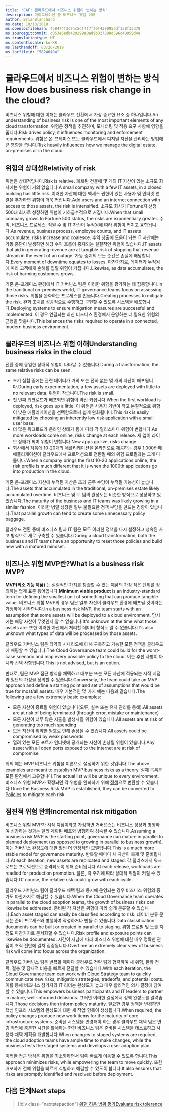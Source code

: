 ```yaml
---
title: 'CAF: 클라우드에서 비즈니스 위험이 변하는 방식'
description: 마이그레이션 중 비즈니스 위험 이해
author: BrianBlanchard
ms.date: 10/10/2018
ms.openlocfilehash: 458474f3c94c5df4f7ffef439095adf138f33d78
ms.sourcegitcommit: c053e6edb429299a0ad9b327888d596c48859d4a
ms.translationtype: HT
ms.contentlocale: ko-KR
ms.lasthandoff: 03/20/2019
ms.locfileid: "58246494"
---
```

<!-- markdownlint-disable MD026 -->

# <a name="how-does-business-risk-change-in-the-cloud"></a><span data-ttu-id="c7461-103">클라우드에서 비즈니스 위험이 변하는 방식</span><span class="sxs-lookup"><span data-stu-id="c7461-103">How does business risk change in the cloud?</span></span>

<span data-ttu-id="c7461-104">비즈니스 위험에 대한 이해는 클라우드 전환에서 가장 중요한 요소 중 하나입니다.</span><span class="sxs-lookup"><span data-stu-id="c7461-104">An understanding of business risk is one of the most important elements of any cloud transformation.</span></span> <span data-ttu-id="c7461-105">위험은 정책을 추진하며, 모니터링 및 적용 요구 사항에 영향을 줍니다.</span><span class="sxs-lookup"><span data-stu-id="c7461-105">Risk drives policy, it influences monitoring and enforcement requirements.</span></span> <span data-ttu-id="c7461-106">위험은 온-프레미스 또는 클라우드에서 디지털 자산을 관리하는 방법에 큰 영향을 줍니다.</span><span class="sxs-lookup"><span data-stu-id="c7461-106">Risk heavily influences how we manage the digital estate, on-premises or in the cloud.</span></span>

<!-- markdownlint-enable MD026 -->

## <a name="relativity-of-risk"></a><span data-ttu-id="c7461-107">위험의 상대성</span><span class="sxs-lookup"><span data-stu-id="c7461-107">Relativity of risk</span></span>

<span data-ttu-id="c7461-108">위험은 상대적입니다.</span><span class="sxs-lookup"><span data-stu-id="c7461-108">Risk is relative.</span></span> <span data-ttu-id="c7461-109">폐쇄된 건물에 몇 개의 IT 자산이 있는 소규모 회사에는 위험이 거의 없습니다.</span><span class="sxs-lookup"><span data-stu-id="c7461-109">A small company with a few IT assets, in a closed building has little risk.</span></span> <span data-ttu-id="c7461-110">이러한 자산에 대한 액세스 권한이 있는 사용자 및 인터넷 연결을 추가하면 위험이 더욱 커집니다.</span><span class="sxs-lookup"><span data-stu-id="c7461-110">Add users and an internet connection with access to those assets, the risk is intensified.</span></span> <span data-ttu-id="c7461-111">소규모 회사가 Fortune지 선정 500대 회사로 성장하면 위험이 기하급수적으로 커집니다.</span><span class="sxs-lookup"><span data-stu-id="c7461-111">When that small company grows to Fortune 500 status, the risks are exponentially greater.</span></span> <span data-ttu-id="c7461-112">수익, 비즈니스 프로세스, 직원 수 및 IT 자산이 누적됨에 따라 위험이 커지고 융합됩니다.</span><span class="sxs-lookup"><span data-stu-id="c7461-112">As revenue, business process, employee counts, and IT assets accumulate, risks increase and coalesce.</span></span> <span data-ttu-id="c7461-113">수익 창출에 도움이 되는 IT 자산에는 가동 중단이 발생하면 해당 수익 흐름이 중지되는 실질적인 위험이 있습니다.</span><span class="sxs-lookup"><span data-stu-id="c7461-113">IT assets that aid in generating revenue are at tangible risk of stopping that revenue stream in the event of an outage.</span></span> <span data-ttu-id="c7461-114">가동 중지의 모든 순간은 손실에 해당합니다.</span><span class="sxs-lookup"><span data-stu-id="c7461-114">Every moment of downtime equates to losses.</span></span> <span data-ttu-id="c7461-115">마찬가지로, 데이터가 누적됨에 따라 고객에게 손해를 입힐 위험이 커집니다.</span><span class="sxs-lookup"><span data-stu-id="c7461-115">Likewise, as data accumulates, the risk of harming customers grows.</span></span>

<span data-ttu-id="c7461-116">기존 온-프레미스 환경에서 IT 거버넌스 팀은 이러한 위험을 평가하는 데 집중합니다.</span><span class="sxs-lookup"><span data-stu-id="c7461-116">In the traditional on-premises world, IT governance teams focus on assessing those risks.</span></span> <span data-ttu-id="c7461-117">위험을 완화하는 프로세스를 만듭니다.</span><span class="sxs-lookup"><span data-stu-id="c7461-117">Creating processes to mitigate the risk.</span></span> <span data-ttu-id="c7461-118">완화 조치를 성공적으로 수행하고 구현할 수 있도록 시스템을 배포합니다.</span><span class="sxs-lookup"><span data-stu-id="c7461-118">Deploying systems to ensure mitigation measures are successful and implemented.</span></span> <span data-ttu-id="c7461-119">이 경우 연결되는 최신 비즈니스 환경에서 운영하는 데 필요한 위험의 균형을 맞춥니다.</span><span class="sxs-lookup"><span data-stu-id="c7461-119">This balances the risks required to operate in a connected, modern business environment.</span></span>

## <a name="understanding-business-risks-in-the-cloud"></a><span data-ttu-id="c7461-120">클라우드의 비즈니스 위험 이해</span><span class="sxs-lookup"><span data-stu-id="c7461-120">Understanding business risks in the cloud</span></span>

<span data-ttu-id="c7461-121">전환 중에 동일한 상대적 위험이 나타날 수 있습니다.</span><span class="sxs-lookup"><span data-stu-id="c7461-121">During a transformation, the same relative risks can be seen.</span></span>

* <span data-ttu-id="c7461-122">초기 실험 중에는 관련 데이터가 거의 또는 전혀 없는 몇 개의 자산이 배포됩니다.</span><span class="sxs-lookup"><span data-stu-id="c7461-122">During early experimentation, a few assets are deployed with little to no relevant data.</span></span> <span data-ttu-id="c7461-123">위험이 작습니다.</span><span class="sxs-lookup"><span data-stu-id="c7461-123">The risk is small.</span></span>
* <span data-ttu-id="c7461-124">첫 번째 워크로드가 배포되면 위험이 약간 커집니다.</span><span class="sxs-lookup"><span data-stu-id="c7461-124">When the first workload is deployed, risk goes up a little.</span></span> <span data-ttu-id="c7461-125">이 위험은 사용자 기반이 작고 본질적으로 위험이 낮은 애플리케이션을 선택함으로써 쉽게 완화됩니다.</span><span class="sxs-lookup"><span data-stu-id="c7461-125">This risk is easily mitigated by choosing an inherently low risk application with a small user base.</span></span>
* <span data-ttu-id="c7461-126">더 많은 워크로드가 온라인 상태가 됨에 따라 각 릴리스마다 위험이 변합니다.</span><span class="sxs-lookup"><span data-stu-id="c7461-126">As more workloads come online, risks change at each release.</span></span> <span data-ttu-id="c7461-127">새 앱이 라이브 상태가 되며 위험이 변합니다.</span><span class="sxs-lookup"><span data-stu-id="c7461-127">New apps go live, risks change.</span></span>
* <span data-ttu-id="c7461-128">회사에서 처음에 10-20개의 애플리케이션을 온라인으로 제공하는 경우 1,000번째 애플리케이션이 클라우드에서 프로덕션으로 전환될 때의 위험 프로필과는 크게 다릅니다.</span><span class="sxs-lookup"><span data-stu-id="c7461-128">When a company brings the first 10-20 applications online, the risk profile is much different that it is when the 1000th applications go into production in the cloud.</span></span>

<span data-ttu-id="c7461-129">기존 온-프레미스 자산에 누적된 자산은 초과 근무 수당이 누적될 가능성이 높습니다.</span><span class="sxs-lookup"><span data-stu-id="c7461-129">The assets that accumulated in the traditional, on-premises estate likely accumulated overtime.</span></span> <span data-ttu-id="c7461-130">비즈니스 및 IT 팀의 완성도는 비슷한 방식으로 성장하고 있었습니다.</span><span class="sxs-lookup"><span data-stu-id="c7461-130">The maturity of the business and IT teams was likely growing in a similar fashion.</span></span> <span data-ttu-id="c7461-131">이러한 병렬 성장은 일부 불필요한 정책 부담을 만드는 경향이 있습니다.</span><span class="sxs-lookup"><span data-stu-id="c7461-131">That parallel growth can tend to create some unnecessary policy baggage.</span></span>

<span data-ttu-id="c7461-132">클라우드 전환 중에 비즈니스 팀과 IT 팀은 모두 이러한 정책을 다시 설정하고 성숙된 사고 방식으로 새로 구축할 수 있습니다.</span><span class="sxs-lookup"><span data-stu-id="c7461-132">During a cloud transformation, both the business and IT teams have an opportunity to reset those policies and build new with a matured mindset.</span></span>

<!-- markdownlint-disable MD026 -->

## <a name="what-is-a-business-risk-mvp"></a><span data-ttu-id="c7461-133">비즈니스 위험 MVP란?</span><span class="sxs-lookup"><span data-stu-id="c7461-133">What is a business risk MVP?</span></span>

<span data-ttu-id="c7461-134">**MVP(최소 기능 제품)** 는 실질적인 가치를 창출할 수 있는 제품의 가장 작은 단위를 정의하는 업계 표준 용어입니다.</span><span class="sxs-lookup"><span data-stu-id="c7461-134">**Minimum viable product** is an industry-standard term for defining the smallest unit of something that can produce tangible value.</span></span> <span data-ttu-id="c7461-135">비즈니스 위험 MVP의 경우 팀은 일부 자산이 클라우드 환경에 배포될 것이라는 가정하에 시작합니다.</span><span class="sxs-lookup"><span data-stu-id="c7461-135">In a business risk MVP, the team starts with an assumption that some assets will be deployed to a cloud environment.</span></span> <span data-ttu-id="c7461-136">당시에는 해당 자산이 무엇인지 알 수 없습니다.</span><span class="sxs-lookup"><span data-stu-id="c7461-136">It's unknown at the time what those assets are.</span></span> <span data-ttu-id="c7461-137">또한 이러한 자산에서 처리할 데이터 형식도 알 수 없습니다.</span><span class="sxs-lookup"><span data-stu-id="c7461-137">It's also unknown what types of data will be processed by those assets.</span></span>

<span data-ttu-id="c7461-138">클라우드 거버넌스 팀은 최악의 시나리오에 대해 구축하고 가능한 모든 정책을 클라우드에 매핑할 수 있습니다.</span><span class="sxs-lookup"><span data-stu-id="c7461-138">The Cloud Governance team could build for the worst-case scenario and map every possible policy to the cloud.</span></span> <span data-ttu-id="c7461-139">이는 추천 사항이 아니라 선택 사항입니다.</span><span class="sxs-lookup"><span data-stu-id="c7461-139">This is not advised, but is an option.</span></span>

<span data-ttu-id="c7461-140">반대로, 팀은 MVP 접근 방식을 채택하고 대부분 또는 모든 자산에 적용되는 시작 지점과 일단의 가정을 정의할 수 있습니다.</span><span class="sxs-lookup"><span data-stu-id="c7461-140">Conversely, the team could take an MVP approach and define a starting point and set of assumptions that would be true for most/all assets.</span></span>
<span data-ttu-id="c7461-141">매우 기본적인 몇 가지 예는 다음과 같습니다.</span><span class="sxs-lookup"><span data-stu-id="c7461-141">The following are a few extremely basic examples:</span></span>

* <span data-ttu-id="c7461-142">모든 자산이 종료될 위험이 있습니다(오류, 실수 또는 유지 관리를 통해).</span><span class="sxs-lookup"><span data-stu-id="c7461-142">All assets are at risk of being terminated (through error, mistake or maintenance)</span></span>
* <span data-ttu-id="c7461-143">모든 자산이 너무 많은 지출을 발생시킬 위험이 있습니다.</span><span class="sxs-lookup"><span data-stu-id="c7461-143">All assets are at risk of generating too much spending</span></span>
* <span data-ttu-id="c7461-144">모든 자산이 취약한 암호로 인해 손상될 수 있습니다.</span><span class="sxs-lookup"><span data-stu-id="c7461-144">All assets could be compromised by weak passwords</span></span>
* <span data-ttu-id="c7461-145">열려 있는 모든 포트가 인터넷에 공개되는 자산이 손상될 위험이 있습니다.</span><span class="sxs-lookup"><span data-stu-id="c7461-145">Any asset with all open ports exposed to the internet are at risk of compromise</span></span>

<span data-ttu-id="c7461-146">위의 예는 MVP 비즈니스 위험을 이론으로 설정하기 위한 것입니다.</span><span class="sxs-lookup"><span data-stu-id="c7461-146">The above examples are meant to establish MVP business risks as a theory.</span></span> <span data-ttu-id="c7461-147">실제 목록은 모든 환경에서 고유합니다.</span><span class="sxs-lookup"><span data-stu-id="c7461-147">The actual list will be unique to every environment.</span></span>
<span data-ttu-id="c7461-148">비즈니스 위험 MVP가 확정되면 각 위험을 완화하기 위해 [정책](overview.md)으로 변환할 수 있습니다.</span><span class="sxs-lookup"><span data-stu-id="c7461-148">Once the Business Risk MVP is established, they can be converted to [Policies](overview.md) to mitigate each risk.</span></span>

<!-- markdownlint-enable MD026 -->

## <a name="incremental-risk-mitigation"></a><span data-ttu-id="c7461-149">점진적 위험 완화</span><span class="sxs-lookup"><span data-stu-id="c7461-149">Incremental risk mitigation</span></span>

<span data-ttu-id="c7461-150">비즈니스 위험 MVP가 시작 지점이라고 가정하면 거버넌스는 비즈니스 성장과 병행하여 성장하는 것과는 달리 계획된 배포와 병행하여 성숙될 수 있습니다.</span><span class="sxs-lookup"><span data-stu-id="c7461-150">Assuming a business risk MVP is the starting point, governance can mature in parallel to planned deployment (as opposed to growing in parallel to business growth).</span></span> <span data-ttu-id="c7461-151">이는 거버넌스 완성도에 대한 훨씬 더 안정적인 모델입니다.</span><span class="sxs-lookup"><span data-stu-id="c7461-151">This is a much more stable model for governance maturity.</span></span> <span data-ttu-id="c7461-152">반복할 때마다 새 자산이 복제 및 준비됩니다.</span><span class="sxs-lookup"><span data-stu-id="c7461-152">At each iteration, new assets are replicated and staged.</span></span> <span data-ttu-id="c7461-153">각 릴리스에서 워크로드는 프로덕션으로 승격되도록 위해 준비됩니다.</span><span class="sxs-lookup"><span data-stu-id="c7461-153">At each release, workloads are readied for production promotion.</span></span> <span data-ttu-id="c7461-154">물론, 각 주기에 따라 상대적 위험이 커질 수 있습니다.</span><span class="sxs-lookup"><span data-stu-id="c7461-154">Of course, the relative risk could grow with each cycle.</span></span>

<span data-ttu-id="c7461-155">클라우드 거버넌스 팀이 클라우드 채택 팀과 동시에 운영되는 경우 비즈니스 위험의 증가도 마찬가지로 해결할 수 있습니다.</span><span class="sxs-lookup"><span data-stu-id="c7461-155">When the Cloud Governance team operates in parallel to the cloud adoption teams, the growth of business risks can likewise be addressed.</span></span> <span data-ttu-id="c7461-156">준비된 각 자산은 위험에 따라 쉽게 분류할 수 있습니다.</span><span class="sxs-lookup"><span data-stu-id="c7461-156">Each asset staged can easily be classified according to risk.</span></span> <span data-ttu-id="c7461-157">데이터 분류 문서는 준비 프로세스와 병행하여 작성하거나 만들 수 있습니다.</span><span class="sxs-lookup"><span data-stu-id="c7461-157">Data classification documents can be built or created in parallel to staging.</span></span> <span data-ttu-id="c7461-158">위험 프로필 및 노출 지점도 마찬가지로 문서화할 수 있습니다.</span><span class="sxs-lookup"><span data-stu-id="c7461-158">Risk profile and exposure points can likewise be documented.</span></span> <span data-ttu-id="c7461-159">시간이 지남에 따라 비즈니스 위험에 대한 매우 명확한 관점이 조직 전반에 걸쳐 집중됩니다.</span><span class="sxs-lookup"><span data-stu-id="c7461-159">Overtime an extremely clear view of business risk wil come into focus across the organization.</span></span>

<span data-ttu-id="c7461-160">클라우드 거버넌스 팀은 반복할 때마다 클라우드 전략 팀과 협력하여 새 위험, 완화 전략, 절충 및 잠재적 비용을 빠르게 전달할 수 있습니다.</span><span class="sxs-lookup"><span data-stu-id="c7461-160">With each iteration, the Cloud Governance team can work with Cloud Strategy team to quickly communicate new risks, mitigation strategies, tradeoffs, and potential costs.</span></span> <span data-ttu-id="c7461-161">이를 통해 비즈니스 참가자와 IT 리더는 완성도가 높고 매우 합리적인 의사 결정에 참여할 수 있습니다.</span><span class="sxs-lookup"><span data-stu-id="c7461-161">This empowers business participants and IT leaders to partner in mature, well-informed decisions.</span></span> <span data-ttu-id="c7461-162">그러면 이러한 결정에서 정책 완성도를 알려줍니다.</span><span class="sxs-lookup"><span data-stu-id="c7461-162">Those decisions then inform policy maturity.</span></span> <span data-ttu-id="c7461-163">필요한 경우 정책을 변경하면 핵심 인프라 시스템의 완성도에 대한 새 작업 항목이 생성됩니다.</span><span class="sxs-lookup"><span data-stu-id="c7461-163">When required, the policy changes produce new work items for the maturity of core infrastructure systems.</span></span> <span data-ttu-id="c7461-164">준비된 시스템을 변경해야 하는 경우 클라우드 채택 팀은 변경 작업에 충분한 시간을 할애하는 한편 비즈니스 팀은 준비된 시스템을 테스트하고 사용자 채택 계획을 개발합니다.</span><span class="sxs-lookup"><span data-stu-id="c7461-164">When changes to staged systems are required, the cloud adoption teams have ample time to make changes, while the business tests the staged systems and develops a user adoption plan.</span></span>

<span data-ttu-id="c7461-165">이러한 접근 방식은 위험을 최소화하면서 팀이 빠르게 이동할 수 있도록 합니다.</span><span class="sxs-lookup"><span data-stu-id="c7461-165">This approach minimizes risks, while empowering the team to move quickly.</span></span> <span data-ttu-id="c7461-166">또한 배포하기 전에 위험을 빠르게 식별하고 해결할 수 있도록 합니다.</span><span class="sxs-lookup"><span data-stu-id="c7461-166">It also ensures that risks are promptly identified and resolved before deployment.</span></span>

## <a name="next-steps"></a><span data-ttu-id="c7461-167">다음 단계</span><span class="sxs-lookup"><span data-stu-id="c7461-167">Next steps</span></span>

> [!div class="nextstepaction"]
> [<span data-ttu-id="c7461-168">위험 허용 범위 평가</span><span class="sxs-lookup"><span data-stu-id="c7461-168">Evaluate risk tolerance</span></span>](./risk-tolerance.md)
